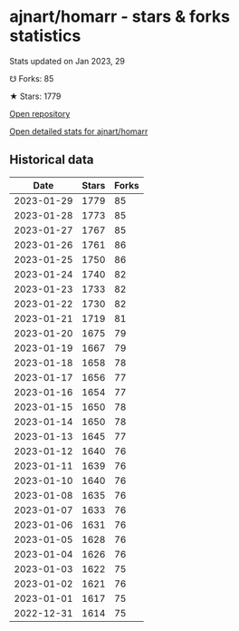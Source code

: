 # ajnart/homarr - stars & forks statistics

Stats updated on Jan 2023, 29

☋ Forks: 85

★ Stars: 1779

[Open repository](https://github.com/ajnart/homarr)

[Open detailed stats for ajnart/homarr](https://reviewgithub.com/rep/ajnart/homarr)

## Historical data
| Date | Stars | Forks |
|------|-------|-------|
| 2023-01-29 | 1779 | 85 | 
| 2023-01-28 | 1773 | 85 | 
| 2023-01-27 | 1767 | 85 | 
| 2023-01-26 | 1761 | 86 | 
| 2023-01-25 | 1750 | 86 | 
| 2023-01-24 | 1740 | 82 | 
| 2023-01-23 | 1733 | 82 | 
| 2023-01-22 | 1730 | 82 | 
| 2023-01-21 | 1719 | 81 | 
| 2023-01-20 | 1675 | 79 | 
| 2023-01-19 | 1667 | 79 | 
| 2023-01-18 | 1658 | 78 | 
| 2023-01-17 | 1656 | 77 | 
| 2023-01-16 | 1654 | 77 | 
| 2023-01-15 | 1650 | 78 | 
| 2023-01-14 | 1650 | 78 | 
| 2023-01-13 | 1645 | 77 | 
| 2023-01-12 | 1640 | 76 | 
| 2023-01-11 | 1639 | 76 | 
| 2023-01-10 | 1640 | 76 | 
| 2023-01-08 | 1635 | 76 | 
| 2023-01-07 | 1633 | 76 | 
| 2023-01-06 | 1631 | 76 | 
| 2023-01-05 | 1628 | 76 | 
| 2023-01-04 | 1626 | 76 | 
| 2023-01-03 | 1622 | 75 | 
| 2023-01-02 | 1621 | 76 | 
| 2023-01-01 | 1617 | 75 | 
| 2022-12-31 | 1614 | 75 | 


